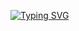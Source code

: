 [![Typing SVG](https://readme-typing-svg.demolab.com?font=Fira+Code&weight=500&pause=1000&color=09D500&center=true&vCenter=true&width=435&lines=Electrical+and+Computer+Science;C+Programming+-+Problem+Solving;Object+Oriented+Programming+%2F+C%2B%2B)](https://git.io/typing-svg)
